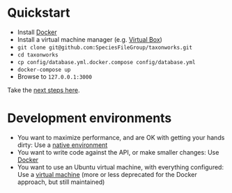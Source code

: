 
# Quickstart

* Install [Docker](https://www.docker.com/get-docker)
* Install a virtual machine manager (e.g. [Virtual Box](https://www.virtualbox.org/wiki/Downloads))
* `git clone git@github.com:SpeciesFileGroup/taxonworks.git`
* `cd taxonworks`
* `cp config/database.yml.docker.compose config/database.yml` 
* `docker-compose up`
*  Browse to `127.0.0.1:3000`

Take the [next steps here](docker/README.md).

# Development environments

* You want to maximize performance, and are OK with getting your hands dirty: Use a [native environment](native/README.md)
* You want to write code against the API, or make smaller changes: Use [Docker](docker/README.md)
* You want to use an Ubuntu virtual machine, with everything configured: Use a [virtual machine](vm/README.md) (more or less deprecated for the Docker approach, but still maintained)
